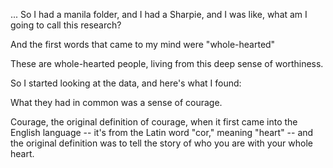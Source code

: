 ... So I had a manila folder, and I had a Sharpie, and I was like, what am
I going to call this research?

And the first words that came to my mind were "whole-hearted"

These are whole-hearted people, living from this deep sense of worthiness.

So I started looking at the data, and here's what I found:

What they had in common was a sense of courage.

Courage, the original definition of courage, when it first came into the
English language -- it's from the Latin word "cor," meaning "heart" -- and
the original definition was to tell the story of who you are with your
whole heart.